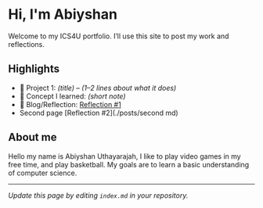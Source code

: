# Hi, I'm Abiyshan
Welcome to my ICS4U portfolio. I’ll use this site to post my work and reflections.

## Highlights
- 🔧 Project 1: *(title)* – *(1–2 lines about what it does)*
- 🧠 Concept I learned: *(short note)*
- 📝 Blog/Reflection: [Reflection #1](./posts/first_reflection.md)
- Second page [Reflection #2](./posts/second md)

## About me
Hello my name is Abiyshan Uthayarajah, I like to play video games in my free time, and play basketball. My goals are to learn a basic understanding of computer science.

---
*Update this page by editing `index.md` in your repository.*
